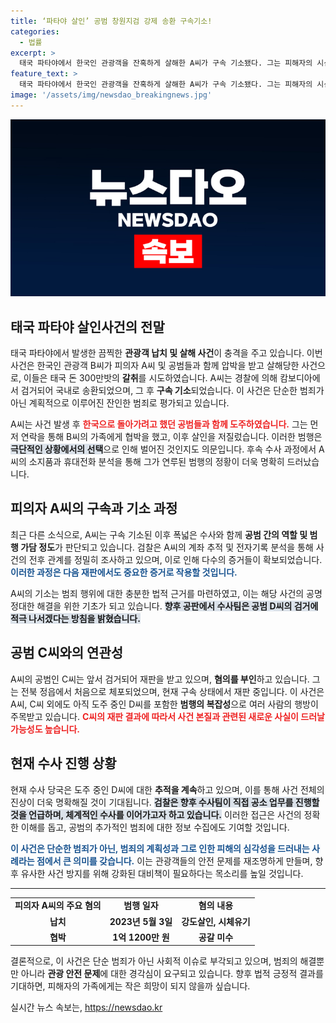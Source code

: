 ```yaml
---
title: ‘파타야 살인’ 공범 창원지검 강제 송환 구속기소!
categories:
  - 법률
excerpt: >
  태국 파타야에서 한국인 관광객을 잔혹하게 살해한 A씨가 구속 기소됐다. 그는 피해자의 시신을 유기하고 협박해 거액을 요구했다. 검찰은 도주 중인 공범 추적에 나섰고, 공판이 더욱 긴박하게 진행되고 있다. 사건의 전모가 드러날까? 클릭해 확인해보세요!
feature_text: >
  태국 파타야에서 한국인 관광객을 잔혹하게 살해한 A씨가 구속 기소됐다. 그는 피해자의 시신을 유기하고 협박해 거액을 요구했다. 검찰은 도주 중인 공범 추적에 나섰고, 공판이 더욱 긴박하게 진행되고 있다. 사건의 전모가 드러날까? 클릭해 확인해보세요!
image: '/assets/img/newsdao_breakingnews.jpg'
---
```


<p><img src="/assets/img/newsdao_breakingnews.jpg" alt="firstkoreanews 속보" /></p>

<h2 data-ke-size="size26">태국 파타야 살인사건의 전말</h2>

<p data-ke-size="size16">태국 파타야에서 발생한 끔찍한 <b>관광객 납치 및 살해 사건</b>이 충격을 주고 있습니다. 이번 사건은 한국인 관광객 B씨가 피의자 A씨 및 공범들과 함께 압박을 받고 살해당한 사건으로, 이들은 태국 돈 300만밧의 <b>갈취</b>를 시도하였습니다. A씨는 경찰에 의해 캄보디아에서 검거되어 국내로 송환되었으며, 그 후 <b>구속 기소</b>되었습니다. 이 사건은 단순한 범죄가 아닌 계획적으로 이루어진 잔인한 범죄로 평가되고 있습니다.</p>

<p data-ke-size="size16">A씨는 사건 발생 후 <b><span style="color: #ee2323;">한국으로 돌아가려고 했던 공범들과 함께 도주하였습니다.</span></b> 그는 먼저 연락을 통해 B씨의 가족에게 협박을 했고, 이후 살인을 저질렀습니다. 이러한 범행은 <b><span style="background-color: #21538527;">극단적인 상황에서의 선택</span></b>으로 인해 벌어진 것인지도 의문입니다. 후속 수사 과정에서 A씨의 소지품과 휴대전화 분석을 통해 그가 연루된 범행의 정황이 더욱 명확히 드러났습니다.</p>

<h2 data-ke-size="size26">피의자 A씨의 구속과 기소 과정</h2>

<p data-ke-size="size16">최근 다른 소식으로, A씨는 구속 기소된 이후 폭넓은 수사와 함께 <b>공범 간의 역할 및 범행 가담 정도</b>가 판단되고 있습니다. 검찰은 A씨의 계좌 추적 및 전자기록 분석을 통해 사건의 전후 관계를 정밀히 조사하고 있으며, 이로 인해 다수의 증거들이 확보되었습니다. <b><span style="color: #1a5490;">이러한 과정은 다음 재판에서도 중요한 증거로 작용할 것입니다.</span></b></p>

<p data-ke-size="size16">A씨의 기소는 범죄 행위에 대한 충분한 법적 근거를 마련하였고, 이는 해당 사건의 공명정대한 해결을 위한 기초가 되고 있습니다. <b><span style="background-color: #21538527;">향후 공판에서 수사팀은 공범 D씨의 검거에 적극 나서겠다는 방침을 밝혔습니다.</span></b></p>

<h2 data-ke-size="size26">공범 C씨와의 연관성</h2>

<p data-ke-size="size16">A씨의 공범인 C씨는 앞서 검거되어 재판을 받고 있으며, <b>혐의를 부인</b>하고 있습니다. 그는 전북 정읍에서 처음으로 체포되었으며, 현재 구속 상태에서 재판 중입니다. 이 사건은 A씨, C씨 외에도 아직 도주 중인 D씨를 포함한 <b>범행의 복잡성</b>으로 여러 사람의 행방이 주목받고 있습니다. <b><span style="color: #ee2323;">C씨의 재판 결과에 따라서 사건 본질과 관련된 새로운 사실이 드러날 가능성도 높습니다.</span></b></p>

<h2 data-ke-size="size26">현재 수사 진행 상황</h2>

<p data-ke-size="size16">현재 수사 당국은 도주 중인 D씨에 대한 <b>추적을 계속</b>하고 있으며, 이를 통해 사건 전체의 진상이 더욱 명확해질 것이 기대됩니다. <b><span style="background-color: #21538527;">검찰은 향후 수사팀이 직접 공소 업무를 진행할 것을 언급하며, 체계적인 수사를 이어가고자 하고 있습니다.</span></b> 이러한 접근은 사건의 정확한 이해를 돕고, 공범의 추가적인 범죄에 대한 정보 수집에도 기여할 것입니다.</p>

<p data-ke-size="size16"><b><span style="color: #1a5490;">이 사건은 단순한 범죄가 아닌, 범죄의 계획성과 그로 인한 피해의 심각성을 드러내는 사례라는 점에서 큰 의미를 갖습니다.</span></b> 이는 관광객들의 안전 문제를 재조명하게 만들며, 향후 유사한 사건 방지를 위해 강화된 대비책이 필요하다는 목소리를 높일 것입니다.</p>

<hr />

<table style="border-collapse: collapse; width: 100%;">
<tr>
<td style="text-align: center; height: 17px;"><b>피의자 A씨의 주요 혐의</b></td>
<td style="text-align: center; height: 17px;"><b>범행 일자</b></td>
<td style="text-align: center; height: 17px;"><b>혐의 내용</b></td>
</tr>
<tr>
<td style="text-align: center; height: 17px;"><b>납치</b></td>
<td style="text-align: center; height: 17px;"><b>2023년 5월 3일</b></td>
<td style="text-align: center; height: 17px;"><b>강도살인, 시체유기</b></td>
</tr>
<tr>
<td style="text-align: center; height: 17px;"><b>협박</b></td>
<td style="text-align: center; height: 17px;"><b>1억 1200만 원</b></td>
<td style="text-align: center; height: 17px;"><b>공갈 미수</b></td>
</tr>
</table>

<p data-ke-size="size16">결론적으로, 이 사건은 단순 범죄가 아닌 사회적 이슈로 부각되고 있으며, 범죄의 해결뿐만 아니라 <b>관광 안전 문제</b>에 대한 경각심이 요구되고 있습니다. 향후 법적 긍정적 결과를 기대하면, 피해자의 가족에게는 작은 희망이 되지 않을까 싶습니다.</p>
실시간 뉴스 속보는, <a href="https://newsdao.kr" rel="dofollow">https://newsdao.kr</a>


